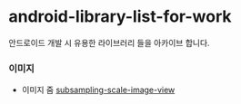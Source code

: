 # android-library-list-for-work
안드로이드 개발 시 유용한 라이브러리 들을 아카이브 합니다.


### 이미지
 - 이미지 줌 [subsampling-scale-image-view](https://github.com/davemorrissey/subsampling-scale-image-view) 
